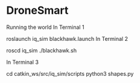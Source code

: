 # DroneSmart

Running the world
In Terminal 1

roslaunch iq_sim blackhawk.launch 
In Terminal 2

roscd iq_sim
./blackhawk.sh

In Terminal 3

cd catkin_ws/src/iq_sim/scripts
python3 shapes.py
